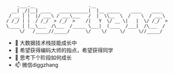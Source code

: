 ```
    .___.__                    .__                           
  __| _/|__| ____   ___________|  |__ _____    ____    ____  
 / __ | |  |/ ___\ / ___\___   /  |  \\__  \  /    \  / ___\ 
/ /_/ | |  / /_/  > /_/  >    /|   Y  \/ __ \|   |  \/ /_/  >
\____ | |__\___  /\___  /_____ \___|  (____  /___|  /\___  / 
     \/   /_____//_____/      \/    \/     \/     \//_____/  
```


- 🌱 大数据技术栈技能成长中
- 👯 希望获得编码大师的指点，希望获得同学
- 🤔 思考下个阶段如何成长
- 📫 微信diggzhang
